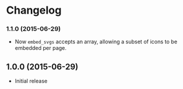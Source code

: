 # Changelog

### 1.1.0 (2015-06-29)

- Now `embed_svgs` accepts an array, allowing a subset of icons to be embedded per page.

## 1.0.0 (2015-06-29)

- Initial release

